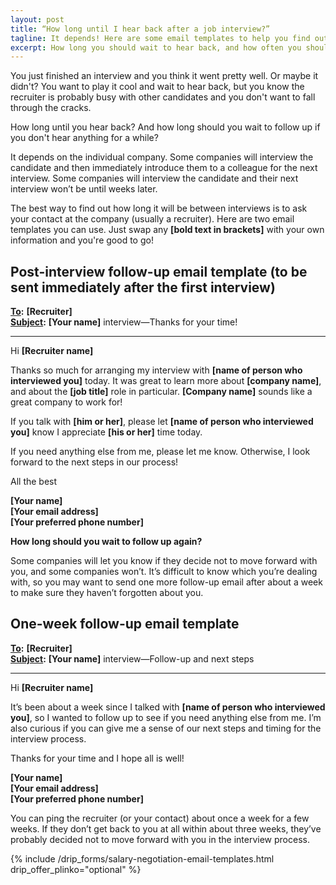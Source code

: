 ```yaml
---
layout: post
title: “How long until I hear back after a job interview?”
tagline: It depends! Here are some email templates to help you find out.
excerpt: How long you should wait to hear back, and how often you should follow up after a job interview.
---
```

You just finished an interview and you think it went pretty well. Or maybe it didn't? You want to play it cool and wait to hear back, but you know the recruiter is probably busy with other candidates and you don't want to fall through the cracks.

How long until you hear back? And how long should you wait to follow up if you don't hear anything for a while?

It depends on the individual company. Some companies will interview the candidate and then immediately introduce them to a colleague for the next interview. Some companies will interview the candidate and their next interview won’t be until weeks later.

The best way to find out how long it will be between interviews is to ask your contact at the company (usually a recruiter). Here are two email templates you can use. Just swap any **[bold text in brackets]** with your own information and you're good to go!

## Post-interview follow-up email template (to be sent immediately after the first interview)

<div class='sample-email'>
<p>
	<strong><u>To</u>:</strong> <strong>[Recruiter]</strong><br>
	<strong><u>Subject</u>:</strong> <strong>[Your name]</strong> interview—Thanks for your time!
</p>
<hr>
<p>Hi <strong>[Recruiter name]</strong></p>
<p>Thanks so much for arranging my interview with <strong>[name of person who interviewed you]</strong> today. It was great to learn more about <strong>[company name]</strong>, and about the <strong>[job title]</strong> role in particular. <strong>[Company name]</strong> sounds like a great company to work for!</p>
<p>If you talk with <strong>[him or her]</strong>, please let <strong>[name of person who interviewed you]</strong> know I appreciate <strong>[his or her]</strong> time today.</p>
<p>If you need anything else from me, please let me know. Otherwise, I look forward to the next steps in our process!</p>
<p>All the best</p>
<p><strong>[Your name]</strong><br>
	<strong>[Your email address]</strong><br>
	<strong>[Your preferred phone number]</strong>
</p>
</div>

**How long should you wait to follow up again?**

Some companies will let you know if they decide not to move forward with you, and some companies won’t. It’s difficult to know which you’re dealing with, so you may want to send one more follow-up email after about a week to make sure they haven’t forgotten about you.

## One-week follow-up email template

<div class='sample-email'>
<p>
	<strong><u>To</u>:</strong> <strong>[Recruiter]</strong><br>
	<strong><u>Subject</u>:</strong> <strong>[Your name]</strong> interview—Follow-up and next steps
</p>
<hr>
<p>Hi <strong>[Recruiter name]</strong></p>
<p>It’s been about a week since I talked with <strong>[name of person who interviewed you]</strong>, so I wanted to follow up to see if you need anything else from me. I’m also curious if you can give me a sense of our next steps and timing for the interview process.</p>
<p>Thanks for your time and I hope all is well!</p>
<p><strong>[Your name]</strong><br>
	<strong>[Your email address]</strong><br>
	<strong>[Your preferred phone number]</strong>
</p>
</div>

You can ping the recruiter (or your contact) about once a week for a few weeks. If they don’t get back to you at all within about three weeks, they’ve probably decided not to move forward with you in the interview process.

{% include /drip_forms/salary-negotiation-email-templates.html drip_offer_plinko="optional" %}